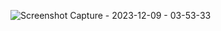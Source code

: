 
![Screenshot Capture - 2023-12-09 - 03-53-33](https://github.com/melanielaporte/study-timer/assets/107901386/acd2cdab-414d-4a49-b668-03c904c78b5e)
